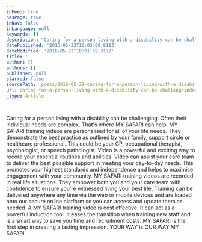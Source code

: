 ```yaml
---
inFeed: true
hasPage: true
inNav: false
inLanguage: null
keywords: []
description: "Caring for a person living with a disability can be challenging. Often their individual needs are complex. That's where MY SAFARI can help. MY SAFARI training videos are personalised for all of your life needs. They demonstrate the best practice as outlined by your family, support circle or healthcare professional. This could be your GP, occupational therapist, psychologist, or speech pathologist. Video is a powerful and exciting way to record your essential routines and abilities. Video can assist your care team to deliver the best possible support in meeting your day-to-day needs. This promotes your highest standards and independence and helps to maximise engagement with your community. MY SAFARI training videos are recorded in real life situations. They empower both you and your care team with confidence to ensure you're witnessed living your best life. Training can be delivered anywhere any time via the web or mobile devices and are loaded onto our secure online platform so you can access and update them as needed. A MY SAFARI training video is cost effective. It can act as a powerful induction tool. It eases the transition when training new staff and is a smart way to save you time and recruitment costs. MY SAFARI is the first step in creating a lasting impression. YOUR WAY is OUR WAY MY SAFARI"
datePublished: '2016-05-22T10:02:00.811Z'
dateModified: '2016-05-22T10:01:59.317Z'
title: ''
author: []
authors: []
publisher: null
starred: false
sourcePath: _posts/2016-05-22-caring-for-a-person-living-with-a-disability-can-be-challeng.md
url: caring-for-a-person-living-with-a-disability-can-be-challeng/index.html
_type: Article

---
```

Caring for a person living with a disability can be challenging. Often their individual needs are complex. That's where MY SAFARI can help. MY SAFARI training videos are personalised for all of your life needs. They demonstrate the best practice as outlined by your family, support circle or healthcare professional. This could be your GP, occupational therapist, psychologist, or speech pathologist. Video is a powerful and exciting way to record your essential routines and abilities. Video can assist your care team to deliver the best possible support in meeting your day-to-day needs. This promotes your highest standards and independence and helps to maximise engagement with your community. MY SAFARI training videos are recorded in real life situations. They empower both you and your care team with confidence to ensure you're witnessed living your best life. Training can be delivered anywhere any time via the web or mobile devices and are loaded onto our secure online platform so you can access and update them as needed. A MY SAFARI training video is cost effective. It can act as a powerful induction tool. It eases the transition when training new staff and is a smart way to save you time and recruitment costs. MY SAFARI is the first step in creating a lasting impression. YOUR WAY is OUR WAY MY SAFARI